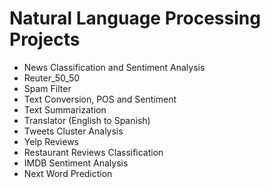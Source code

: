 # Natural Language Processing Projects

-   News Classification and Sentiment Analysis
-   Reuter_50_50
-   Spam Filter
-   Text Conversion, POS and Sentiment
-   Text Summarization
-   Translator (English to Spanish)
-   Tweets Cluster Analysis
-   Yelp Reviews
-   Restaurant Reviews Classification
-   IMDB Sentiment Analysis
-   Next Word Prediction
